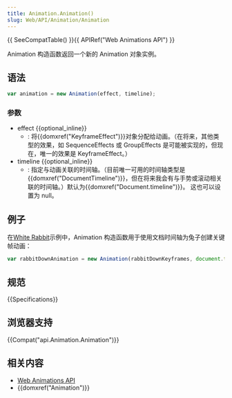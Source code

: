 ```yaml
---
title: Animation.Animation()
slug: Web/API/Animation/Animation
---
```


{{ SeeCompatTable() }}{{ APIRef("Web Animations API") }}

Animation 构造函数返回一个新的 Animation 对象实例。

## 语法

```js
var animation = new Animation(effect, timeline);
```

### 参数

- effect {{optional_inline}}
  - : 将{{domxref("KeyframeEffect")}}对象分配给动画。（在将来，其他类型的效果，如 SequenceEffects 或 GroupEffects 是可能被实现的，但现在，唯一的效果是 KeyframeEffect。）
- timeline {{optional_inline}}
  - : 指定与动画关联的时间轴。（目前唯一可用的时间轴类型是{{domxref("DocumentTimeline")}}，但在将来我会有与手势或滚动相关联的时间轴。）默认为{{domxref("Document.timeline")}}。 这也可以设置为 null。

## 例子

在[White Rabbit](http://codepen.io/rachelnabors/pen/eJyWzm/?editors=0010)示例中，Animation 构造函数用于使用文档时间轴为兔子创建关键帧动画：

```js
var rabbitDownAnimation = new Animation(rabbitDownKeyframes, document.timeline);
```

## 规范

{{Specifications}}

## 浏览器支持

{{Compat("api.Animation.Animation")}}

## 相关内容

- [Web Animations API](/zh-CN/docs/Web/API/Web_Animations_API)
- {{domxref("Animation")}}

